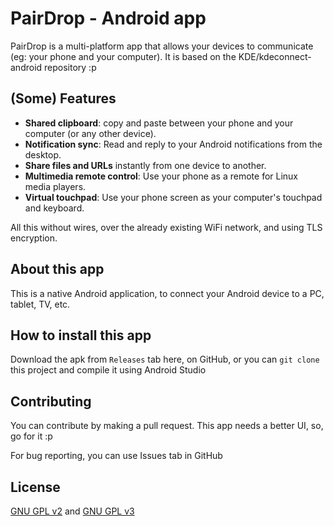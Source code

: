 # PairDrop - Android app

PairDrop is a multi-platform app that allows your devices to communicate (eg: your phone and your computer).
It is based on the KDE/kdeconnect-android repository :p

## (Some) Features
- **Shared clipboard**: copy and paste between your phone and your computer (or any other device).
- **Notification sync**: Read and reply to your Android notifications from the desktop.
- **Share files and URLs** instantly from one device to another.
- **Multimedia remote control**: Use your phone as a remote for Linux media players.
- **Virtual touchpad**: Use your phone screen as your computer's touchpad and keyboard.

All this without wires, over the already existing WiFi network, and using TLS encryption.

## About this app

This is a native Android application, to connect your Android device to a PC, tablet, TV, etc.

## How to install this app

Download the apk from `Releases` tab here, on GitHub, or you can `git clone` this project and compile it using Android Studio

## Contributing

You can contribute by making a pull request. This app needs a better UI, so, go for it :p

For bug reporting, you can use Issues tab in GitHub

## License
[GNU GPL v2](https://www.gnu.org/licenses/gpl-2.0.html) and [GNU GPL v3](https://www.gnu.org/licenses/gpl-3.0.html)
